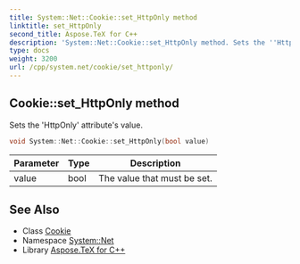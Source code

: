 ```yaml
---
title: System::Net::Cookie::set_HttpOnly method
linktitle: set_HttpOnly
second_title: Aspose.TeX for C++
description: 'System::Net::Cookie::set_HttpOnly method. Sets the ''HttpOnly'' attribute''s value in C++.'
type: docs
weight: 3200
url: /cpp/system.net/cookie/set_httponly/
---
```

## Cookie::set_HttpOnly method


Sets the 'HttpOnly' attribute's value.

```cpp
void System::Net::Cookie::set_HttpOnly(bool value)
```


| Parameter | Type | Description |
| --- | --- | --- |
| value | bool | The value that must be set. |

## See Also

* Class [Cookie](../)
* Namespace [System::Net](../../)
* Library [Aspose.TeX for C++](../../../)
